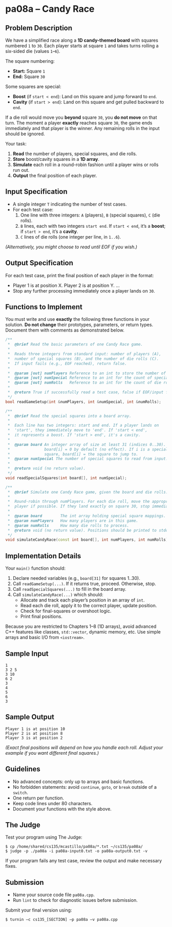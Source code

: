 # pa08a – Candy Race

## Problem Description

We have a simplified race along a **1D candy-themed board** with squares numbered `1` to `30`. Each player starts at square `1` and takes turns rolling a six-sided die (values `1`–`6`). 

The square numbering:
- **Start:** Square `1`
- **End:** Square `30`

Some squares are special:
- **Boost** (if `start < end`): Land on this square and jump forward to `end`.
- **Cavity** (if `start > end`): Land on this square and get pulled backward to `end`.

If a die roll would move you **beyond** square `30`, you **do not move** on that turn. The moment a player **exactly** reaches square `30`, the game ends immediately and that player is the winner. Any remaining rolls in the input should be ignored.

Your task:  
1. **Read** the number of players, special squares, and die rolls.  
2. **Store** boost/cavity squares in a **1D array**.  
3. **Simulate** each roll in a round-robin fashion until a player wins or rolls run out.  
4. **Output** the final position of each player.

## Input Specification

- A single integer `T` indicating the number of test cases.
- For each test case:
  1. One line with three integers: `A` (players), `B` (special squares), `C` (die rolls).
  2. `B` lines, each with two integers `start end`. If `start < end`, it’s a **boost**; if `start > end`, it’s a **cavity**.
  3. `C` lines of die rolls (one integer per line, in `1..6`).

*(Alternatively, you might choose to read until EOF if you wish.)*

## Output Specification

For each test case, print the final position of each player in the format:

- Player 1 is at position X. Player 2 is at position Y. ...
- Stop any further processing immediately once a player lands on `30`.

## Functions to Implement

You must write and use **exactly** the following three functions in your solution. **Do not change** their prototypes, parameters, or return types. Document them with comments as demonstrated below.

```cpp
/**
 *  @brief Read the basic parameters of one Candy Race game.
 *
 *  Reads three integers from standard input: number of players (A),
 *  number of special squares (B), and the number of die rolls (C).
 *  If input fails (e.g., EOF reached), return false.
 *
 *  @param [out] numPlayers Reference to an int to store the number of players.
 *  @param [out] numSpecial Reference to an int for the count of special squares.
 *  @param [out] numRolls   Reference to an int for the count of die rolls.
 *
 *  @return True if successfully read a test case, false if EOF/input failure.
 */
bool readGameSetup(int &numPlayers, int &numSpecial, int &numRolls);

/**
 *  @brief Read the special squares into a board array.
 *
 *  Each line has two integers: start and end. If a player lands on
 *  'start', they immediately move to 'end'. If 'start < end',
 *  it represents a boost. If 'start > end', it's a cavity.
 *
 *  @param board An integer array of size at least 31 (indices 0..30).
 *               board[i] = 0 by default (no effect). If i is a special
 *               square, board[i] = the square to jump to.
 *  @param numSpecial The number of special squares to read from input.
 *
 *  @return void (no return value).
 */
void readSpecialSquares(int board[], int numSpecial);

/**
 *  @brief Simulate one Candy Race game, given the board and die rolls.
 *
 *  Round-robin through numPlayers. For each die roll, move the appropriate
 *  player if possible. If they land exactly on square 30, stop immediately.
 *
 *  @param board        The int array holding special square mappings.
 *  @param numPlayers   How many players are in this game.
 *  @param numRolls     How many die rolls to process.
 *  @return void (no return value). Positions should be printed to stdout.
 */
void simulateCandyRace(const int board[], int numPlayers, int numRolls);
```

## Implementation Details

Your ``main()`` function should:

1. Declare needed variables (e.g., ``board[31]`` for squares 1..30).
2. Call ``readGameSetup(...)``. If it returns true, proceed. Otherwise, stop.
3. Call ``readSpecialSquares(...)`` to fill in the board array.
4. Call ``simulateCandyRace(...)`` which should:
    - Allocate and track each player’s position in an array of ``int``.
    - Read each die roll, apply it to the correct player, update position.
    - Check for final-squares or overshoot logic.
    - Print final positions.

Because you are restricted to Chapters 1–8 (1D arrays), avoid advanced C++ features like classes, ``std::vector``, dynamic memory, etc. Use simple arrays and basic I/O from ``<iostream>``.

## Sample Input

```
1
3 2 5
3 10
6 2
3
4
5
6
3
```

## Sample Output

```
Player 1 is at position 10
Player 2 is at position 8
Player 3 is at position 2
```

*(Exact final positions will depend on how you handle each roll. Adjust your example if you want different final squares.)*

## Guidelines

- No advanced concepts: only up to arrays and basic functions.
- No forbidden statements: avoid ``continue``, ``goto``, or ``break`` outside of a ``switch``.
- One return per function.
- Keep code lines under 80 characters.
- Document your functions with the style above.

## The Judge
Test your program using The Judge:

```
$ cp /home/shared/cs135/mcastillo/pa08a/*.txt ~/cs135/pa08a/
$ judge -p ./pa08a -i pa08a-input0.txt -o pa08a-output0.txt -v
```

If your program fails any test case, review the output and make necessary fixes.

## Submission
- Name your source code file ``pa08a.cpp``.
- Run ``lint`` to check for diagnostic issues before submission.

Submit your final version using:

```
$ turnin —c cs135_[SECTION] —p pa08a —v pa08a.cpp
```